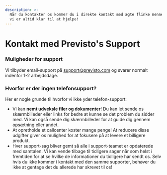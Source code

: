 ```yaml
---
description: >-
  Når du kontakter os kommer du i direkte kontakt med ægte flinke mennesker — og
  vi er altid klar til at hjælpe!
---
```


# Kontakt med Previsto's Support

### Muligheder for support

Vi tilbyder email-support på [support@previsto.com](mailto:support@previsto.com) og svarer normalt indenfor 1-2 arbejdsdage.

### Hvorfor er der ingen telefonsupport? 

Her er nogle grunde til hvorfor vi ikke yder telefon-support:

* Vi kan **nemt udveksle filer og dokumenter**! Du kan let sende os skærmbilleder eller links for bedre at kunne se det problem du sidder med. Vi kan også sende dig skærmbilleder for at guide dig gennem opsætning eller andet. 
* At opretholde et callcenter koster mange penge! At reducere disse udgifter giver os mulighed for at fokusere på at levere et billigere produkt. 
* Hver support-sag bliver gemt så alle i support-teamet er opdaterede med samtalen. Vi kan vende tilbage til tidligere sager når som helst i fremtiden for at se hvilke de informationer du tidligere har sendt os. Selv hvis du ikke kommer i kontakt med den samme supporter, behøver du ikke at gentage det du allerede har skrevet til os!



